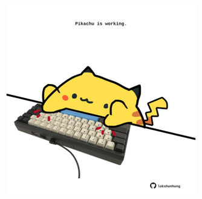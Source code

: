 <!-- built at 06/06/2021, 20:18:34 UTC -->
<p align="center">
  <img width="500" height="500" src="./ReadmeImage.svg">
</p>
